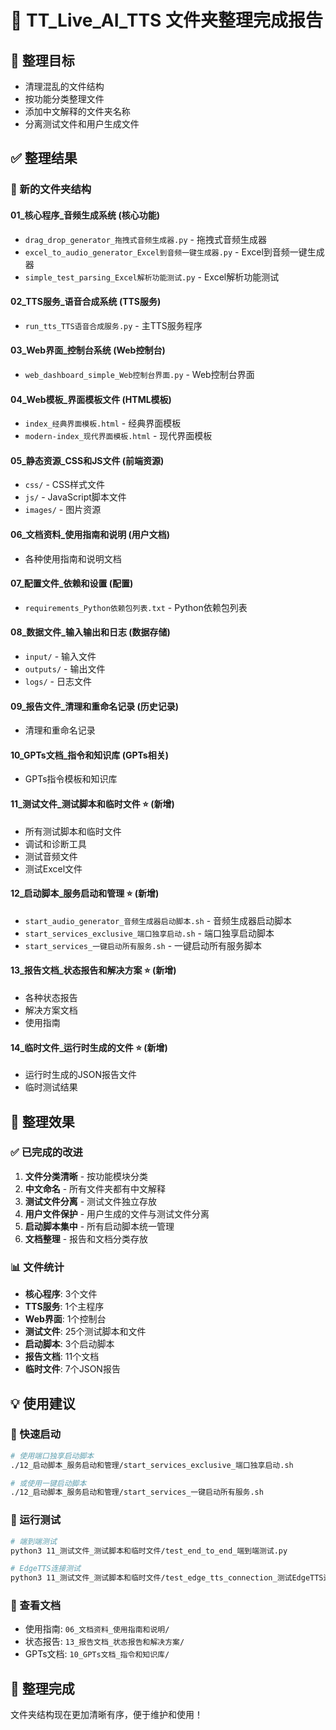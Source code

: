 # 📁 TT_Live_AI_TTS 文件夹整理完成报告

## 🎯 整理目标
- 清理混乱的文件结构
- 按功能分类整理文件
- 添加中文解释的文件夹名称
- 分离测试文件和用户生成文件

## ✅ 整理结果

### 📂 新的文件夹结构

#### **01_核心程序_音频生成系统** (核心功能)
- `drag_drop_generator_拖拽式音频生成器.py` - 拖拽式音频生成器
- `excel_to_audio_generator_Excel到音频一键生成器.py` - Excel到音频一键生成器
- `simple_test_parsing_Excel解析功能测试.py` - Excel解析功能测试

#### **02_TTS服务_语音合成系统** (TTS服务)
- `run_tts_TTS语音合成服务.py` - 主TTS服务程序

#### **03_Web界面_控制台系统** (Web控制台)
- `web_dashboard_simple_Web控制台界面.py` - Web控制台界面

#### **04_Web模板_界面模板文件** (HTML模板)
- `index_经典界面模板.html` - 经典界面模板
- `modern-index_现代界面模板.html` - 现代界面模板

#### **05_静态资源_CSS和JS文件** (前端资源)
- `css/` - CSS样式文件
- `js/` - JavaScript脚本文件
- `images/` - 图片资源

#### **06_文档资料_使用指南和说明** (用户文档)
- 各种使用指南和说明文档

#### **07_配置文件_依赖和设置** (配置)
- `requirements_Python依赖包列表.txt` - Python依赖包列表

#### **08_数据文件_输入输出和日志** (数据存储)
- `input/` - 输入文件
- `outputs/` - 输出文件
- `logs/` - 日志文件

#### **09_报告文件_清理和重命名记录** (历史记录)
- 清理和重命名记录

#### **10_GPTs文档_指令和知识库** (GPTs相关)
- GPTs指令模板和知识库

#### **11_测试文件_测试脚本和临时文件** ⭐ (新增)
- 所有测试脚本和临时文件
- 调试和诊断工具
- 测试音频文件
- 测试Excel文件

#### **12_启动脚本_服务启动和管理** ⭐ (新增)
- `start_audio_generator_音频生成器启动脚本.sh` - 音频生成器启动脚本
- `start_services_exclusive_端口独享启动.sh` - 端口独享启动脚本
- `start_services_一键启动所有服务.sh` - 一键启动所有服务脚本

#### **13_报告文档_状态报告和解决方案** ⭐ (新增)
- 各种状态报告
- 解决方案文档
- 使用指南

#### **14_临时文件_运行时生成的文件** ⭐ (新增)
- 运行时生成的JSON报告文件
- 临时测试结果

## 🎉 整理效果

### ✅ 已完成的改进
1. **文件分类清晰** - 按功能模块分类
2. **中文命名** - 所有文件夹都有中文解释
3. **测试文件分离** - 测试文件独立存放
4. **用户文件保护** - 用户生成的文件与测试文件分离
5. **启动脚本集中** - 所有启动脚本统一管理
6. **文档整理** - 报告和文档分类存放

### 📊 文件统计
- **核心程序**: 3个文件
- **TTS服务**: 1个主程序
- **Web界面**: 1个控制台
- **测试文件**: 25个测试脚本和文件
- **启动脚本**: 3个启动脚本
- **报告文档**: 11个文档
- **临时文件**: 7个JSON报告

## 💡 使用建议

### 🚀 快速启动
```bash
# 使用端口独享启动脚本
./12_启动脚本_服务启动和管理/start_services_exclusive_端口独享启动.sh

# 或使用一键启动脚本
./12_启动脚本_服务启动和管理/start_services_一键启动所有服务.sh
```

### 🧪 运行测试
```bash
# 端到端测试
python3 11_测试文件_测试脚本和临时文件/test_end_to_end_端到端测试.py

# EdgeTTS连接测试
python3 11_测试文件_测试脚本和临时文件/test_edge_tts_connection_测试EdgeTTS连接.py
```

### 📖 查看文档
- 使用指南: `06_文档资料_使用指南和说明/`
- 状态报告: `13_报告文档_状态报告和解决方案/`
- GPTs文档: `10_GPTs文档_指令和知识库/`

## 🎊 整理完成
文件夹结构现在更加清晰有序，便于维护和使用！
